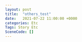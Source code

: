 ```yaml
---
layout: post
title:  "others_test"
date:   2021-07-22 11:00:00 +0000
categories: Etc
Tags: Story Etc
SceneCode: []
---
```

